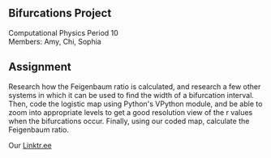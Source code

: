 ## Bifurcations Project  
Computational Physics Period 10  
Members: Amy, Chi, Sophia  

## Assignment  
Research how the Feigenbaum ratio is calculated, and research a few other systems in which it can be used to find the width of a bifurcation interval. Then, code the logistic map using Python's VPython module, and be able to zoom into appropriate levels to get a good resolution view of the r values when the bifurcations occur. Finally, using our coded map, calculate the Feigenbaum ratio.


Our [Linktr.ee](https://linktr.ee/feigenbaumratio)
